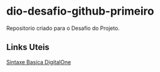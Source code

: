 # dio-desafio-github-primeiro
Repositorio criado para o Desafio do Projeto.

## Links Uteis
[Sintaxe Basica DigitalOne](https://digitalinnovation.one/)



